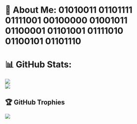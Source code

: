 # 💫 About Me: 01010011 01101111 01111001 00100000 01001011 01100001 01101001 01111010 01100101 01101110

# 📊 GitHub Stats:

![](https://github-readme-stats.vercel.app/api?username=ByKaizen&theme=shadow_green&hide_border=false&include_all_commits=false&count_private=false)<br/>
![](https://github-readme-streak-stats.herokuapp.com/?user=ByKaizen&theme=shadow_green&hide_border=false)<br/>

## 🏆 GitHub Trophies
![](https://github-profile-trophy.vercel.app/?username=ByKaizen&theme=shadow_green&no-frame=false&no-bg=true&margin-w=4)
